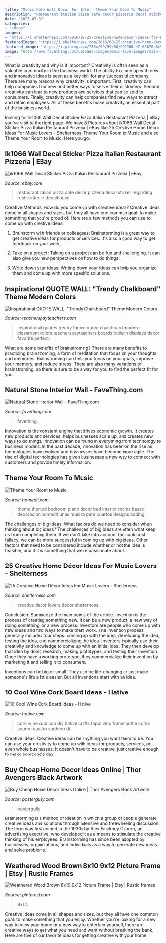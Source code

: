 ```yaml
---
title: "Music Note Wall Decor For Sale - Theme Your Room To Music"
description: "Restaurant italian pizza cafe decor pizzeria decal sticker regarding rustic interior decalhouse"
date: "2023-07-30"
categories:
- "ideas"
images:
- "https://i.shelterness.com/2016/08/25-creative-home-decor-ideas-for-music-lovers-cover.jpg"
featuredImage: "https://i.shelterness.com/2016/08/25-creative-home-decor-ideas-for-music-lovers-cover.jpg"
featured_image: "https://i.pinimg.com/736x/99/99/80/999980ce7f68676a5c52eab4bf9fe44d.jpg"
image: "http://www.favething.com/uploads/images/main-fave-images/main-11b2658ae202f0369d4aab1b6a68c4eb7ef0a0f7.jpg"
---
```



What is creativity and why is it important?
Creativity is often seen as a valuable commodity in the business world. The ability to come up with new and innovative ideas is seen as a key skill for any successful company. There are many reasons why creativity is important. First, creativity can help companies find new and better ways to serve their customers. Second, creativity can lead to new products and services that can be sold to consumers. Finally, creativity can help companies find new ways to attract and retain employees. All of these benefits make creativity an essential part of the business world.

	

		
looking for ik1066 Wall Decal Sticker Pizza Italian Restaurant Pizzeria | eBay you've visit to the right page. We have 8 Pictures about ik1066 Wall Decal Sticker Pizza Italian Restaurant Pizzeria | eBay like 25 Creative Home Décor Ideas For Music Lovers - Shelterness, Theme Your Room to Music and also Theme Your Room to Music. Here you go:
		
    
## Ik1066 Wall Decal Sticker Pizza Italian Restaurant Pizzeria | EBay

<img loading=lazy src="http://i.ebayimg.com/images/i/181827506283-0-1/s-l1000.jpg" onerror="this.onerror=null;this.src='https://tse2.mm.bing.net/th?id=OIP.QQeaDcKwLKxnJEM2s5oMJgHaLr&amp;pid=15.1';" alt="ik1066 Wall Decal Sticker Pizza Italian Restaurant Pizzeria | eBay">

_Source: ebay.com_

>restaurant italian pizza cafe decor pizzeria decal sticker regarding rustic interior decalhouse. 

	

Creative Methods: How do you come up with creative ideas?
Creative ideas come in all shapes and sizes, but they all have one common goal: to make something that you're proud of. Here are a few methods you can use to come up with creative ideas:
1. Brainstorm with friends or colleagues: Brainstorming is a great way to get creative ideas for products or services. It's also a good way to get feedback on your work.

2. Take on a project: Taking on a project can be fun and challenging. It can also give you new perspectives on how to do things.

3. Write down your ideas: Writing down your ideas can help you organize them and come up with more specific solutions.

    
## Inspirational QUOTE WALL: &quot;Trendy Chalkboard&quot; Theme Modern Colors

<img loading=lazy src="https://ecdn.teacherspayteachers.com/thumbitem/Inspirational-QUOTE-WALL-Trendy-Chalkboard-Theme-1408883-1501604152/original-1408883-1.jpg" onerror="this.onerror=null;this.src='https://tse2.mm.bing.net/th?id=OIP.Y1OZyPNa8xjN09zLXCkKZQAAAA&amp;pid=15.1';" alt="Inspirational QUOTE WALL: &quot;Trendy Chalkboard&quot; Theme Modern Colors">

_Source: teacherspayteachers.com_

>inspirational quotes trendy theme quote chalkboard modern classroom colors teacherspayteachers boards bulletin displays decor favorite perfect. 

	

What are some benefits of brainstroming?
There are many benefits to practicing brainstroming, a form of meditation that focus on your thoughts and memories. Brainstroming can help you focus on your goals, improve your memory, and reduce stress. There are also many variations of brainstroming, so there is sure to be a way for you to find the perfect fit for you.

    
## Natural Stone Interior Wall - FaveThing.com

<img loading=lazy src="http://www.favething.com/uploads/images/main-fave-images/main-11b2658ae202f0369d4aab1b6a68c4eb7ef0a0f7.jpg" onerror="this.onerror=null;this.src='https://tse1.mm.bing.net/th?id=OIP.MTnB4_mCEl8VQv8NzgYM2gHaLI&amp;pid=15.1';" alt="Natural Stone Interior Wall - FaveThing.com">

_Source: favething.com_

>favething. 

	

Innovation is the constant engine that drives economic growth. It creates new products and services, helps businesses scale up, and creates new ways to do things. Innovation can be found in everything from technology to business models. In the past decade, innovation has been on the rise as technologies have evolved and businesses have become more agile. The rise of digital technologies has given businesses a new way to connect with customers and provide timely information.

    
## Theme Your Room To Music

<img loading=lazy src="https://cdn.homedit.com/wp-content/uploads/2010/11/themed-bed-design-music-room.jpg" onerror="this.onerror=null;this.src='https://tse4.mm.bing.net/th?id=OIP.VWtjdiYxC7LeuxKWoebqQAHaJ4&amp;pid=15.1';" alt="Theme Your Room to Music">

_Source: homedit.com_

>theme themed bedroom piano decor bed interior rooms based decoración homedit unas música para cuartos designs adding. 

	

The challenges of big ideas: What factors do we need to consider when thinking about big ideas?
The challenges of big ideas are often what keep us from completing them. If we don't take into account the sunk cost fallacy, we can be more successful in coming up with big ideas. Other factors that need to be considered include whether or not the idea is feasible, and if it is something that we're passionate about.

    
## 25 Creative Home Décor Ideas For Music Lovers - Shelterness

<img loading=lazy src="https://i.shelterness.com/2016/08/25-creative-home-decor-ideas-for-music-lovers-cover.jpg" onerror="this.onerror=null;this.src='https://tse4.mm.bing.net/th?id=OIP.XyqVaPmq35MYgJauci5q_gHaLG&amp;pid=15.1';" alt="25 Creative Home Décor Ideas For Music Lovers - Shelterness">

_Source: shelterness.com_

>creative decor lovers décor shelterness. 

	

Conclusion: Summarize the main points of the article.
Invention is the process of creating something new. It can be a new product, a new way of doing something, or a new process. Inventors are people who come up with new ideas and find ways to make them work.
The invention process generally includes four steps: coming up with the idea, developing the idea, testing the idea, and commercializing the idea. Inventors typically use their creativity and knowledge to come up with an initial idea. They then develop that idea by doing research, making prototypes, and testing their invention. Once they have a working prototype, they commercialize their invention by marketing it and selling it to consumers.

Inventions can be big or small. They can be life-changing or just make someone's life a little easier. But all inventions start with an idea.

    
## 10 Cool Wine Cork Board Ideas - Hative

<img loading=lazy src="https://hative.com/wp-content/uploads/2014/06/wine-cork-board/7-homemade-wine-cork-board-ideas.jpg" onerror="this.onerror=null;this.src='https://tse2.mm.bing.net/th?id=OIP.5vbSLzeKqssRO3td6hFRxQHaFk&amp;pid=15.1';" alt="10 Cool Wine Cork Board Ideas - Hative">

_Source: hative.com_

>cork wine cool con diy hative crafts tappi vino frame bottle corks source quadro sughero di. 

	

Creative ideas:
Creative ideas can be anything you want them to be. You can use your creativity to come up with ideas for products, services, or even whole businesses. It doesn't have to be creative, just creative enough to make someone's day.

    
## Buy Cheap Home Decor Ideas Online | Thor Avengers Black Artwork

<img loading=lazy src="https://cdn.shopify.com/s/files/1/0151/0741/products/6_2_be5c779f-17f4-4965-9ce8-71930190d47c_1024x1024.jpg?v=1578634196" onerror="this.onerror=null;this.src='https://tse4.mm.bing.net/th?id=OIP.KyihH0QXWjEEbA2LwRYunAHaLG&amp;pid=15.1';" alt="Buy Cheap Home Decor Ideas Online | Thor Avengers Black Artwork">

_Source: postergully.com_

>postergully. 

	

Brainstorming is a method of ideation in which a group of people generate creative ideas and solutions through intensive and freewheeling discussion. The term was first coined in the 1930s by Alex Faickney Osborn, an advertising executive, who developed it as a means to stimulate the creative thinking of his employees. Brainstorming has since been adopted by businesses, organizations, and individuals as a way to generate new ideas and solve problems.

    
## Weathered Wood Brown 8x10 9x12 Picture Frame | Etsy | Rustic Frames

<img loading=lazy src="https://i.pinimg.com/736x/99/99/80/999980ce7f68676a5c52eab4bf9fe44d.jpg" onerror="this.onerror=null;this.src='https://tse3.mm.bing.net/th?id=OIP.GODPqK7iOIUcr3pjnKcBRQHaH3&amp;pid=15.1';" alt="Weathered Wood Brown 8x10 9x12 Picture Frame | Etsy | Rustic frames">

_Source: pinterest.com_

>9x12. 

	

Creative ideas come in all shapes and sizes, but they all have one common goal: to make something that you enjoy. Whether you're looking for a new way to view your home or a new way to entertain yourself, there are creative ways to get what you need and want without breaking the bank. Here are five of our favorite ideas for getting creative with your home: 

